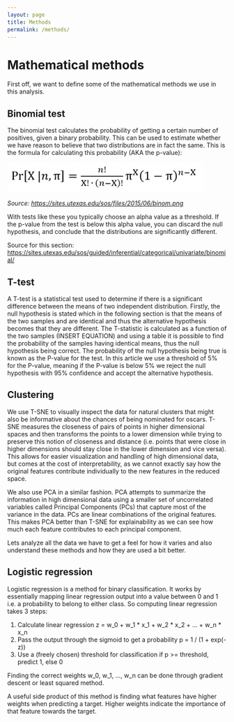 ```yaml
---
layout: page
title: Methods
permalink: /methods/
---
```



# Mathematical methods

First off, we want to define some of the mathematical methods we use in this analysis.

<h2 id="binomial-test">Binomial test</h2>

The binomial test calculates the probability of getting a certain number of positives, given a binary probability. This can be used to estimate whether we have reason to believe that two distributions are in fact the same. This is the formula for calculating this probability (AKA the p-value):

![image](images/binom-test.png)

*Source: <a href="https://sites.utexas.edu/sos/files/2015/06/binom.png">https://sites.utexas.edu/sos/files/2015/06/binom.png</a>*

With tests like these you typically choose an alpha value as a threshold. If the p-value from the test is below this alpha value, you can discard the null hypothesis, and conclude that the distributions are significantly different.

Source for this section: <a href="https://sites.utexas.edu/sos/guided/inferential/categorical/univariate/binomial/">https://sites.utexas.edu/sos/guided/inferential/categorical/univariate/binomial/</a>



<h2 id="t-test">T-test</h2>

A T-test is a statistical test used to determine if there is a significant difference between the means of two independent distribution. 
Firstly, the null hypothesis is stated which in the following section is that the means of the two samples and are identical and thus the alternative
hypothesis becomes that they are different. The T-statistic is calculated as a function of the two samples (INSERT EQUATION) and using a table it is possible
to find the probability of the samples having identical means, thus the null hypothesis being correct. The probability of the null hypothesis being true is known as
the P-value for the test. In this article we use a threshold of 5% for the P-value, meaning if the P-value is below 5% we reject the null hypothesis with 95% confidence
and accept the alternative hypothesis. 



<h2 id="clustering">Clustering</h2>

We use T-SNE to visually inspect the data for natural clusters that might also be informative about the chances of being nominated for oscars. T-SNE measures the closeness of pairs of points in higher dimensional spaces and then transforms the points to a lower dimension while trying to preserve this notion of closeness and distance  (i.e. points that were close in higher dimensions should stay close in the lower dimension and vice versa). This allows for easier visualization and handling of high dimensional data, but comes at the cost of interpretability, as we cannot exactly say how the original features contribute individually to the new features in the reduced space.

We also use PCA in a similar fashion. PCA attempts to summarize the information in high dimensional data using a smaller set of uncorrelated variables called Principal Components (PCs) that capture most of the variance in the data. PCs are linear combinations of the original features. This makes PCA better than T-SNE for explainability as we can see how much each feature contributes to each principal component.

Lets analyze all the data we have to get a feel for how it varies and also understand these methods and how they are used a bit better. 



<h2 id="logistic-regression">Logistic regression</h2>

Logistic regression is a method for binary classification. It works by essentially mapping linear regression output into a value between 0 and 1 i.e. a probability to belong to either class. So computing linear regression takes 3 steps:
1. Calculate linear regression
z = w_0 + w_1 * x_1 + w_2 * x_2 + ... + w_n * x_n
2. Pass the output through the sigmoid to get a probability
p = 1 / (1 + exp(-z))
3. Use a (freely chosen) threshold for classification
if p >= threshold, predict 1, else 0

Finding the correct weights w_0, w_1, ..., w_n can be done through gradient descent or least squared method.

A useful side product of this method is finding what features have higher weights when predicting a target. Higher weights indicate the importance of that feature towards the target.


